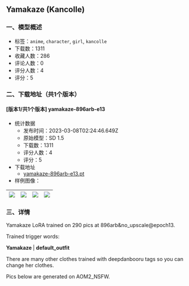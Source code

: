 ## Yamakaze (Kancolle)
### 一、模型概述

- 标签：`anime`, `character`, `girl`, `kancolle`
- 下载数：1311
- 收藏人数：286
- 评论人数：0
- 评分人数：4
- 评分：5

### 二、下载地址（共1个版本）

#### [版本1/共1个版本] yamakaze-896arb-e13

- 统计数据
  - 发布时间：2023-03-08T02:24:46.649Z
  - 原始模型：SD 1.5
  - 下载数：1311
  - 评分人数：4
  - 评分：5
- 下载地址
  - [yamakaze-896arb-e13.pt](https://civitai.com/api/download/models/20033)
- 样例图像：

| <img src="https://image.civitai.com/xG1nkqKTMzGDvpLrqFT7WA/19c152a2-ae87-4825-e515-8217f35f2600/width=450/211694.jpeg" /> | <img src="https://image.civitai.com/xG1nkqKTMzGDvpLrqFT7WA/85ee8306-61c8-42a6-6946-47e37e8e1e00/width=450/211790.jpeg" /> | <img src="https://image.civitai.com/xG1nkqKTMzGDvpLrqFT7WA/08bd2c17-41dc-4bc4-1206-9f720ff0a100/width=450/211789.jpeg" /> | <img src="https://image.civitai.com/xG1nkqKTMzGDvpLrqFT7WA/47f6b709-77ae-45cc-53ae-4e5f79daf100/width=450/211788.jpeg" /> |
| ---- | ---- | ---- | ---- |


### 三、详情
<p>Yamakaze LoRA trained on 290 pics at 896arb&amp;no_upscale@epoch13.</p><p>Trained trigger words:</p><p><strong>Yamakaze </strong>| <strong>default_outfit</strong></p><p>There are many other clothes trained with deepdanbooru tags so you can change her clothes.</p><p>Pics below are generated on AOM2_NSFW.</p>